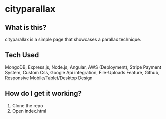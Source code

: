 # cityparallax

## What is this?
cityparallax is a simple page that showcases a parallax technique.

## Tech Used
MongoDB, Express.js, Node.js, Angular, AWS (Deployment), Stripe Payment System, Custom Css, Google Api integration, File-Uploads Feature, Github, Responsive Mobile/Tablet/Desktop Design

## How do I get it working?
1. Clone the repo </br>
2. Open index.html
